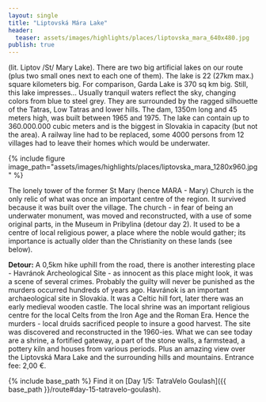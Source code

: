 ```yaml
---
layout: single
title: "Liptovská Mára Lake"
header:
  teaser: assets/images/highlights/places/liptovska_mara_640x480.jpg
publish: true
---
```


(lit. Liptov /St/ Mary Lake). There are two big artificial lakes on our route (plus two small ones next to each one of them). The lake is 22 (27km max.) square kilometers big. For comparison, Garda Lake is 370 sq km big. Still, this lake impresses… Usually tranquil waters reflect the sky, changing colors from blue to steel grey. They are surrounded by the ragged silhouette of the Tatras, Low Tatras and lower hills. The dam, 1350m long and 45 meters high, was built between 1965 and 1975. The lake can contain up to 360.000.000 cubic meters and is the biggest in Slovakia in capacity (but not the area). A railway line had to be replaced, some 4000 persons from 12 villages had to leave their homes which would be underwater.

{% include figure image_path="assets/images/highlights/places/liptovska_mara_1280x960.jpg" %}

The lonely tower of the former St Mary (hence MARA - Mary) Church is the only relic of what was once an important centre of the region. It survived because it was built over the village. The church - in fear of being an underwater monument, was moved and reconstructed, with a use of some original parts, in the Museum in Pribylina (detour day 2). It used to be a centre of local religious power, a place where the noble would gather; its importance is actually older than the Christianity on these lands (see below).

**Detour:** A 0,5km hike uphill from the road, there is another interesting place - Havránok Archeological Site - as innocent as this place might look, it was a scene of several crimes. Probably the guilty will never be punished as the murders occurred hundreds of years ago. Havránok is an important archaeological site in Slovakia. It was a Celtic hill fort, later there was an early medieval wooden castle. The local shrine was an important religious centre for the local Celts from the Iron Age and the Roman Era. Hence the murders - local druids sacrificed people to insure a good harvest. The site was discovered and reconstructed in the 1960-ies. What we can see today are a shrine, a fortified gateway, a part of the stone walls, a farmstead, a pottery kiln and houses from various periods. Plus an amazing view over the Liptovská Mara Lake and the surrounding hills and mountains. Entrance fee: 2,00 €.


{% include base_path %}
Find it on [Day 1/5: TatraVelo Goulash]({{ base_path }}/route#day-15-tatravelo-goulash).
